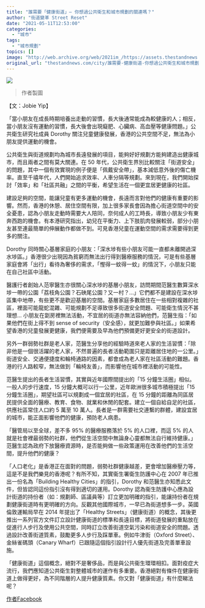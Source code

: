 ```yaml
---
title: "誰需要「健康街道」— 你想過公共衛生和城市規劃的關連嗎？"
author: "街道變革 Street Reset"
date: "2021-05-11T12:53:00"
categories:
  - "城市"
tags:
  - "城市規劃"
topics: []
image: "http://web.archive.org/web/2021im_/https://assets.thestandnews.com/media/photos/183060121_221937985992059_8367796691872140352_n_4f5NW.png"
original_url: "thestandnews.com/city/誰需要-健康街道-你想過公共衛生和城市規劃的關連嗎"
---
```

![](http://web.archive.org/web/2021im_/https://assets.thestandnews.com/media/photos/183060121_221937985992059_8367796691872140352_n_4f5NW.png)
> 作者製圖

【文：Jobie Yip】

「當小朋友在成長時期培養出走動的習慣，長大後通常能成為較健康的人；相反，當小朋友沒有運動的習慣，長大後會出現癡肥、心臟病、高血壓等健康問題。」公共衛生研究社成員 Dorothy 關注兒童健康發展，香港的公共空間不足，無法為小朋友提供運動的機會。

公共衛生與街道規劃均為城市長遠發展的項目，能夠好好規劃方能夠建造出健康城市，而且兩者之間有莫大關連。在 50 年代，公共衛生界別比較關注「街道安全」的問題，其中一個有效實現的例子便是「佩戴安全帶」，基本減低意外後的傷亡機率。直至千禧年代，人們開始追求效率、人車分隔等規劃。來到現在，我們開始探討「效率」和「社區共融」之間的平衡，希望生活在一個更宜居更健康的社區。

建設足夠的空間，能讓兒童有更多運動的機會，長遠而言對他們的健康有重要的影響。然而，香港的休憩、居住空間有限，加上很多家長會因為擔心街道空間中的安全憂患，認為小朋友走動時需要大人陪同，奈何成人的工時長，導致小朋友少有東奔西跑的機會。有本港研究指出，幼兒在平衡力、上下肢肌肉發展較弱，部分小朋友甚至連最簡單的伸展動作都做不到。可見香港兒童在運動空間的需求需要得到更多的關注。

Dorothy 同時關心基層家庭的小朋友：「深水埗有些小朋友可能一直都未離開過深水埗區。」香港很少出現因為貧窮而無法出行得到醫療服務的情況，可是有些基層家庭會將「出行」看待為奢侈的需求，「慳得一蚊得一蚊」的情況下，小朋友只能在自己社區中活動。

醫護行者創始人范寧醫生亦很關心深水埗的基層小朋友，訪問期間范醫生數算深水埗一帶的公園「荔枝角公園？石硤尾公園？又一村？…」它們都不是建設在深水埗區集中地帶，有些更不是歡迎基層的空間。基層家庭多數居住在一些相對複雜的社區，裡面可能龍蛇混雜、可能規劃不足導致很多街道安全問題、可能衛生情況不甚理想… 小朋友在劏房裡無法活動，不宜居的街道亦無法容納他們，范醫生指：「如果他們在街上得不到 sense of security（安全感），就更加難參與社區。」如果希望香港的兒童發展更健康，我們便需要及早為他們預備更好更安全的街道設計。

另外一群弱勢社群是老人家，范醫生分享他的經驗時道來老人家的生活習慣：「除非他是一個很活躍的老人家，不然普遍的長者活動範圍只是距離居住地的一公里。」街道安全、交通便捷度和輪椅通路的因素，都會成為老人家在社區活動的難題。香港的行人路較窄，無法做到「輪椅友善」，而影響他在城市裡活動的可能性。

范醫生提出的長者生活習慣，其實與近年國際間提出的「15 分鐘生活圈」相似。一般人的步行速度，15 分鐘大概可以行一公里，近年歐洲很多城市積極提出「15 分鐘生活圈」，期望社區可以規劃成一個宜居的社區，在 15 分鐘的距離為同區居民提供全面的醫療、教育、食物、就業和休閒的配套。建立一個自給自足的社區，供應社區常住人口約 5 萬至 10 萬人。長者是一群需要社交連繫的群體，建設宜居的城市，能正面影響他們的健康，預防老人病患。

「醫管局以至全球，差不多 95% 的醫療服務落於 5% 的人口裡，而這 5% 的人就是社會裡最弱勢的社群，他們從生活空間中無論身心靈都無法自行維持健康。」范醫生認為政府下放醫療資源時，是否能夠做一些政策運用在改善他們的生活空間，提升他們的健康？

「人口老化」是香港正在面對的問題，弱勢社群健康越差，更會增加醫療壓力等，這是不是我們樂見的香港呢？有所不知，其實衞生署衛生防護中心在 2007 年已推出一份名為「Building Healthy Cities」的指引，Dorothy 和范醫生亦知悉此文件，但皆認同這份指引沒有得到適切的運用。Dorothy 認為衞生防護中心應為設計街道的持份者（如：規劃師、區議員等）訂立更加明確的指引，能讓持份者在規劃健康街道時有更明確的方向。反觀其他國際城市，一早已為街道想多一步。英國倫敦運輸局早在 2014 年提出了「Healthy Streets」（健康街道）的概念，其後更推出一系列官方文件訂立設計健康街道的標準和長遠目標，將街道發展的重點放在促進行人步行及使用公共空間，同時訂立改善街道空氣污染和街道安全的問題。透過設計改善街道質素，鼓勵更多人步行及踩單車。例如牛津街（Oxford Street）、金絲雀碼頭（Canary Wharf）已跟隨這個指引設計行人優先街道及完善單車設施。

「健康街道」這個概念，絕對不是奢侈品，而是與公共衞生環環相扣。面對疫症大流行，我們應知道公共衛生對整體城市的運作有多重要。香港絕對有條件在健康街道上做得更好，為不同階層的人提升健康質素。你又對「健康街道」有什麼睇法呢？

[作者Facebook](http://web.archive.org/web/20211229064048/https://www.facebook.com/StreetResetHK)